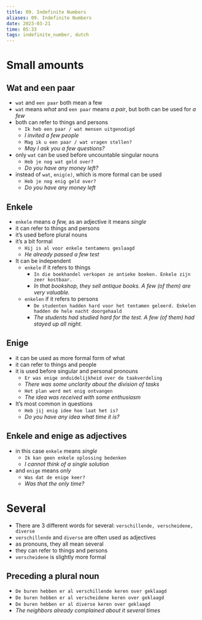 ```yaml
---
title: 09. Indefinite Numbers
aliases: 09. Indefinite Numbers
date: 2023-03-21
time: 05:33
tags: indefinite_number, dutch
---
```


# Small amounts

## Wat and een paar

-   `wat` and `een paar` both mean a few
-   `wat` means _what_ and `een paar` means _a pair_, but both can be used for _a few_
-   both can refer to things and persons
    -   `Ik heb een paar / wat mensen uitgenodigd`
    -   _I invited a few people_
    -   `Mag ik u een paar / wat vragen stellen?`
    -   _May I ask you a few questions?_
-   only `wat` can be used before uncountable singular nouns
    -   `Heb je nog wat geld over?`
    -   _Do you have any money left?_
-   instead of `wat`, `enig(e)`, which is more formal can be used
    -   `Heb je nog enig geld over?`
    -   _Do you have any money left_

## Enkele

-   `enkele` means _a few,_ as an adjective it means _single_
-   it can refer to things and persons
-   it’s used before plural nouns
-   it’s a bit formal
    -   `Hij is al voor enkele tentamens geslaagd`
    -   _He already passed a few test_
-   It can be independent
    -   `enkele` if it refers to things
        -   `In die boekhandel verkopen ze antieke boeken. Enkele zijn zeer kostbaar.`
        -   _In that bookshop, they sell antique books. A few (of them) are very valuable._
    -   `enkelen` if it refers to persons
        -   `De studenten hadden hard voor het tentamen geleerd. Enkelen hadden de hele nacht doorgehaald`
        -   _The students had studied hard for the test. A few (of them) had stayed up all night._

## Enige

-   it can be used as more formal form of what
-   it can refer to things and people
-   it is used before singular and personal pronouns
    -   `Er was enige onduidelijkheid over de taakverdeling`
    -   _There was some unclarity about the division of tasks_
    -   `Het plan werd met enig ontvangen`
    -   _The idea was received with some enthusiasm_
-   It’s most common in questions
    -   `Heb jij enig idee hoe laat het is?`
    -   _Do you have any idea what time it is?_

## Enkele and enige as adjectives

-   in this case `enkele` means _single_
    -   `Ik kan geen enkele oplossing bedenken`
    -   _I cannot think of a single solution_
-   and `enige` means _only_
    -   `Was dat de enige keer?`
    -   _Was that the only time?_

# Several

-   There are 3 different words for several: `verschillende, verscheidene, diverse`
-   `verschillende` and `diverse` are often used as adjectives
-   as pronouns, they all mean several
-   they can refer to things and persons
-   `verscheidene` is slightly more formal

## Preceding a plural noun

-   `De buren hebben er al verschillende keren over geklaagd`
-   `De buren hebben er al verscheidene keren over geklaagd`
-   `De buren hebben er al diverse keren over geklaagd`
-   _The neighbors already complained about it several times_